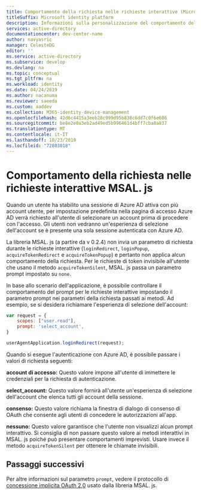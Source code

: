 ```yaml
---
title: Comportamento della richiesta nelle richieste interattive (Microsoft Authentication Library per JavaScript)
titleSuffix: Microsoft identity platform
description: Informazioni sulla personalizzazione del comportamento del prompt in chiamate interattive tramite Microsoft Authentication Library per JavaScript (MSAL. js).
services: active-directory
documentationcenter: dev-center-name
author: navyasric
manager: CelesteDG
editor: ''
ms.service: active-directory
ms.subservice: develop
ms.devlang: na
ms.topic: conceptual
ms.tgt_pltfrm: na
ms.workload: identity
ms.date: 04/24/2019
ms.author: nacanuma
ms.reviewer: saeeda
ms.custom: aaddev
ms.collection: M365-identity-device-management
ms.openlocfilehash: 42d6c4415a3eeb28c999d95b838c6dd7c0f6e606
ms.sourcegitcommit: be8e2e0a3eb2ad49ed5b996461d4bff7cba8a837
ms.translationtype: MT
ms.contentlocale: it-IT
ms.lasthandoff: 10/23/2019
ms.locfileid: "72803018"
---
```

# <a name="prompt-behavior-in-msaljs-interactive-requests"></a>Comportamento della richiesta nelle richieste interattive MSAL. js

Quando un utente ha stabilito una sessione di Azure AD attiva con più account utente, per impostazione predefinita nella pagina di accesso Azure AD verrà richiesto all'utente di selezionare un account prima di procedere con l'accesso. Gli utenti non vedranno un'esperienza di selezione dell'account se è presente una sola sessione autenticata con Azure AD.

La libreria MSAL. js (a partire da v 0.2.4) non invia un parametro di richiesta durante le richieste interattive (`loginRedirect`, `loginPopup`, `acquireTokenRedirect` e `acquireTokenPopup`) e pertanto non applica alcun comportamento della richiesta. Per le richieste di token invisibile all'utente che usano il metodo `acquireTokenSilent`, MSAL. js passa un parametro prompt impostato su `none`.

In base allo scenario dell'applicazione, è possibile controllare il comportamento del prompt per le richieste interattive impostando il parametro prompt nei parametri della richiesta passati ai metodi. Ad esempio, se si desidera richiamare l'esperienza di selezione dell'account:

```javascript
var request = {
    scopes: ["user.read"],
    prompt: 'select_account',
}

userAgentApplication.loginRedirect(request);
```


Quando si esegue l'autenticazione con Azure AD, è possibile passare i valori di richiesta seguenti:

**account di accesso:** Questo valore impone all'utente di immettere le credenziali per la richiesta di autenticazione.

**select_account:** Questo valore fornirà all'utente un'esperienza di selezione dell'account che elenca tutti gli account della sessione.

**consenso:** Questo valore richiama la finestra di dialogo di consenso di OAuth che consente agli utenti di concedere le autorizzazioni all'app.

**nessuno:** Questo valore garantisce che l'utente non visualizzi alcun prompt interattivo. Si consiglia di non passare questo valore ai metodi interattivi in MSAL. js poiché può presentare comportamenti imprevisti. Usare invece il metodo `acquireTokenSilent` per ottenere le chiamate invisibili.

## <a name="next-steps"></a>Passaggi successivi

Per altre informazioni sul parametro `prompt`, vedere il protocollo di [concessione implicita OAuth 2,0](v2-oauth2-implicit-grant-flow.md) usato dalla libreria MSAL. js.
